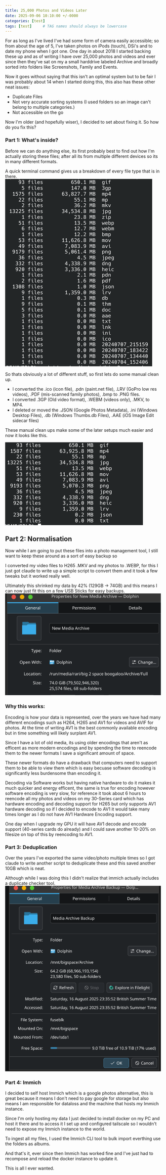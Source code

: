 ```yaml
---
title: 25,000 Photos and Videos Later
date: 2025-09-06 10:10:00 +/-0000
categories: [test]
tags: [test]     # TAG names should always be lowercase
---
```


For as long as I've lived I've had some form of camera easily accessible; so from about the age of 5, I've taken photos on iPods (touch), DSi's and to date my phone when I got one. One day in about 2018 I started backing these up and as of writing I have over 25,000 photos and videos and ever since then they've sat on my a small harddrive labeled Archive and broadly sorted into folders like Screenshots, Family and Events.

Now it goes without saying that this isn't an optimal system but to be fair I was probably about 14 when I started doing this, this also has these other neat issues:
 - Duplicate Files
 - Not very accurate sorting systems 
   (I used folders so an image can't belong to multiple categories.)
 - Not accessible on the go
 
Now I'm older (and hopefully wiser), I decided to set about fixing it.
So how do you fix this?

### Part 1: What's inside?

Before we can do anything else, its first probably best to find out how I'm actually storing these files; after all its from multiple different devices so its in many different formats.

A quick terminal command gives us a breakdown of every file type that is in there.
![Photo2](25k-Photo2.png)

So thats obviously a lot of different stuff, so first lets do some manual clean up.

- I converted the .ico (icon file), .pdn (paint.net file), .LRV (GoPro low res videos), .PDF (mis-scanned family photos), .bmp to .PNG files.
- I converted .3GP (Old video format), .WEBM (videos only), .MKV, to MP4.
- I deleted or moved the .JSON (Google Photos Metadata), .ini (Windows Desktop Files), .db (Windows Thumbs.db Files), .AAE (iOS Image Edit sidecar files)

These manual clean ups make some of the later setups much easier and now it looks like this.

![25k-Photo3.png](25k-Photo3.png)


## Part 2: Normalisation
Now while I am going to put these files into a photo management tool, I still want to keep these around as a sort of easy backup so

I converted my video files to H265 .MKV and my photos to .WEBP, for this I just got claude to write up a simple script to convert them and it took a few tweaks but it worked really well.

Ultimately this shrinked my data by 42% (129GB -> 74GB) and this means I can now just fit this on a few USB Sticks for easy backups.
![25k-Photo5.png](25k-Photo5.png)

### Why this works:
Encoding is how your data is represented, over the years we have had many different encodings such as H264, H265 and AV1 for videos and AVIF for photos. At the time of writing AV1 is the best commonly available encoding but in time something will likely surplant AV1.

Since I have a lot of old media, its using older encodings that aren't as efficent as more modern encodings and by spending the time to reencode them to the newer formats I save a significant amount of space. 

These newer formats do have a drawback that computers need to support them to be able to view them which is easy becuase software decoding is significantly less burdensome than encoding it. 

Decoding via Software works but having native hardware to do it makes it much quicker and energy efficent, the same is true for encoding however software encoding is very slow, for reference it took about 6 hours to reencode all my photos and videos on my 30-Series card which has hardware encoding and decoding support for H265 but only supports AV1 hardware decoding so if I decided to encode to AV1 it would take many times longer as I do not have AV1 Hardware Encoding support.

One day when I upgrade my GPU it will have AV1 decode and encode support (40-series cards do already) and I could save another 10-20% on filesize on top of this by reencoding to AV1.

### Part 3: Deduplication
Over the years I've exported the same video/photo multiple times so I got claude to write another script to deduplicate these and this saved another 10GB which is neat. 

Although while I was doing this I didn't realize that immich actually includes a duplicate checker tool.
![25k-Photo6.png](25k-Photo6.png)


### Part 4: Immich
I decided to self host Immich which is a google photos alternative, this is great because it means I don't need to pay google for storage but also means I am responsible for dataloss and the machine that hosts my Immich instance.

Since I'm only hosting my data I just decided to install docker on my PC and host it there and to access it I set up and configured tailscale so I wouldn't need to expose my Immich instance to the world.

To ingest all my files, I used the Immich CLI tool to bulk import everthing use the folders as albums.

And that's it, ever since then Immich has worked fine and I've just had to recompose and reload the docker instance to update it.

This is all I ever wanted.
